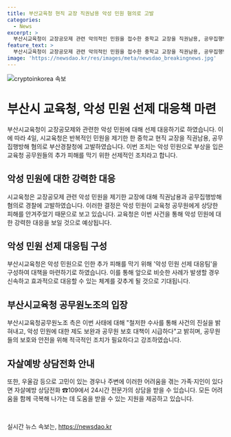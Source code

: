 ```yaml
---
title: 부산교육청 현직 교장 직권남용 악성 민원 혐의로 고발
categories:
  - News
excerpt: >
  부산시교육청이 교장공모제 관련 악의적인 민원을 접수한 중학교 교장을 직권남용, 공무집행방해 혐의로 고발했다. 이로써 관련 사망 사건과의 인과관계가 의심되면서 추가 조사가 필요하다는 입장이다. 또한 악성 민원에 대비하기 위해 악성 민원 선제 대응팀을 구성하여 대책을 마련하기로 결정했다. 이에 대한 관련 공무원 단체의 요구도 나왔으며, 추가 피해 방지를 위한 보완과 보호 대책을 시급하다고 강조했다.
feature_text: >
  부산시교육청이 교장공모제 관련 악의적인 민원을 접수한 중학교 교장을 직권남용, 공무집행방해 혐의로 고발했다. 이로써 관련 사망 사건과의 인과관계가 의심되면서 추가 조사가 필요하다는 입장이다. 또한 악성 민원에 대비하기 위해 악성 민원 선제 대응팀을 구성하여 대책을 마련하기로 결정했다. 이에 대한 관련 공무원 단체의 요구도 나왔으며, 추가 피해 방지를 위한 보완과 보호 대책을 시급하다고 강조했다.
image: 'https://newsdao.kr/res/images/meta/newsdao_breakingnews.jpg'
---
```


<p><img src="https://newsdao.kr/res/images/meta/newsdao_breakingnews.jpg" alt="cryptoinkorea 속보" /></p>

<h1 data-ke-size="size26"><b>부산시 교육청, 악성 민원 선제 대응책 마련</b></h1>

<p data-ke-size="size16"></p>

<p data-ke-size="size16">부산시교육청이 교장공모제와 관련한 악성 민원에 대해 선제 대응하기로 하였습니다. 이에 따라 4일, 시교육청은 반복적인 민원을 제기한 한 중학교 현직 교장을 직권남용, 공무집행방해 혐의로 부산경찰청에 고발하였습니다. 이번 조치는 악성 민원으로 부상을 입은 교육청 공무원들의 추가 피해를 막기 위한 선제적인 조치라고 합니다.</p>

<h2 data-ke-size="size26">악성 민원에 대한 강력한 대응</h2>

<p data-ke-size="size16">시교육청은 교장공모제 관련 악성 민원을 제기한 교장에 대해 직권남용과 공무집행방해 혐의로 경찰에 고발하였습니다. 이러한 결정은 악성 민원이 교육청 공무원에게 상당한 피해를 안겨주었기 때문으로 보고 있습니다. 교육청은 이번 사건을 통해 악성 민원에 대한 강력한 대응을 보일 것으로 예상됩니다.</p>

<h2 data-ke-size="size26">악성 민원 선제 대응팀 구성</h2>

<p data-ke-size="size16">부산시교육청은 악성 민원으로 인한 추가 피해를 막기 위해 '악성 민원 선제 대응팀'을 구성하여 대책을 마련하기로 하였습니다. 이를 통해 앞으로 비슷한 사례가 발생할 경우 신속하고 효과적으로 대응할 수 있는 체계를 갖추게 될 것으로 기대됩니다.</p>

<h2 data-ke-size="size26">부산시교육청 공무원노조의 입장</h2>

<p data-ke-size="size16">부산시교육청공무원노조 측은 이번 사태에 대해 "철저한 수사를 통해 사건의 진실을 밝혀내고, 악성 민원에 대한 제도 보완과 공무원 보호 대책이 시급하다"고 밝히며, 공무원들의 보호와 안전을 위해 적극적인 조치가 필요하다고 강조하였습니다.</p>

<h2 data-ke-size="size26">자살예방 상담전화 안내</h2>

<p data-ke-size="size16">또한, 우울감 등으로 고민이 있는 경우나 주변에 이러한 어려움을 겪는 가족·지인이 있다면 자살예방 상담전화 ☎109에서 24시간 전문가의 상담을 받을 수 있습니다. 모든 어려움을 함께 극복해 나가는 데 도움을 받을 수 있는 지원을 제공하고 있습니다.</p>

<p data-ke-size="size16">&nbsp;</p>
실시간 뉴스 속보는, <a href="https://newsdao.kr" rel="dofollow">https://newsdao.kr</a>


